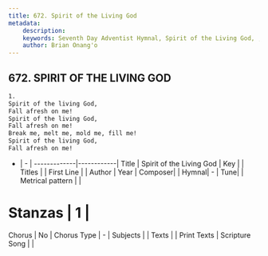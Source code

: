 ```yaml
---
title: 672. Spirit of the Living God
metadata:
    description: 
    keywords: Seventh Day Adventist Hymnal, Spirit of the Living God, , 
    author: Brian Onang'o
---
```



## 672. SPIRIT OF THE LIVING GOD

```txt
1.
Spirit of the living God,
Fall afresh on me!
Spirit of the living God,
Fall afresh on me!
Break me, melt me, mold me, fill me!
Spirit of the living God,
Fall afresh on me!
```

- |   -  |
-------------|------------|
Title | Spirit of the Living God |
Key |  |
Titles |  |
First Line |  |
Author | 
Year | 
Composer|  |
Hymnal|  - |
Tune|  |
Metrical pattern | |
# Stanzas | 1 |
Chorus | No |
Chorus Type | - |
Subjects |  |
Texts |  |
Print Texts | 
Scripture Song |  |
  
